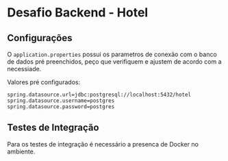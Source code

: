 # Desafio Backend - Hotel

## Configurações

O ```application.properties``` possui os parametros de conexão com o banco de dados pré preenchidos, peço que verifiquem e ajustem de acordo com a necessiade.

Valores pré configurados:

```properties
spring.datasource.url=jdbc:postgresql://localhost:5432/hotel
spring.datasource.username=postgres
spring.datasource.password=postgres
```

## Testes de Integração

Para os testes de integração é necessário a presenca de Docker no ambiente.
